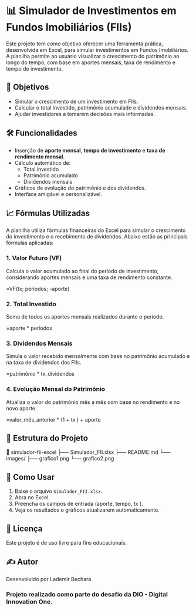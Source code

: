 # 📊 Simulador de Investimentos em Fundos Imobiliários (FIIs)

Este projeto tem como objetivo oferecer uma ferramenta prática, desenvolvida em Excel, para simular investimentos em Fundos Imobiliários. A planilha permite ao usuário visualizar o crescimento do patrimônio ao longo do tempo, com base em aportes mensais, taxa de rendimento e tempo de investimento.

## 🧠 Objetivos

- Simular o crescimento de um investimento em FIIs.
- Calcular o total investido, patrimônio acumulado e dividendos mensais.
- Ajudar investidores a tomarem decisões mais informadas.

## 🛠️ Funcionalidades

- Inserção de **aporte mensal**, **tempo de investimento** e **taxa de rendimento mensal**.
- Cálculo automático de:
  - Total investido
  - Patrimônio acumulado
  - Dividendos mensais
- Gráficos de evolução do patrimônio e dos dividendos.
- Interface amigável e personalizável.

## 📈 Fórmulas Utilizadas

A planilha utiliza fórmulas financeiras do Excel para simular o crescimento do investimento e o recebimento de dividendos. Abaixo estão as principais fórmulas aplicadas:

### 1. Valor Futuro (VF)
Calcula o valor acumulado ao final do período de investimento, considerando aportes mensais e uma taxa de rendimento constante.

=VF(tx; períodos; -aporte)

### 2. Total Investido
Soma de todos os aportes mensais realizados durante o período.

=aporte * períodos

### 3. Dividendos Mensais
Simula o valor recebido mensalmente com base no patrimônio acumulado e na taxa de dividendos dos FIIs.

=patrimônio * tx_dividendos

### 4. Evolução Mensal do Patrimônio
Atualiza o valor do patrimônio mês a mês com base no rendimento e no novo aporte.

=valor_mês_anterior * (1 + tx )  + aporte

## 📂 Estrutura do Projeto

📁 simulador-fii-excel
├── Simulador_FII.xlsx
├── README.md
└── images/
    ├── grafico1.png
    └── grafico2.png

## 🚀 Como Usar

1. Baixe o arquivo `Simulador_FII.xlsx`.
2. Abra no Excel.
3. Preencha os campos de entrada (aporte, tempo, tx ).
4. Veja os resultados e gráficos atualizarem automaticamente.

## 🧾 Licença

Este projeto é de uso livre para fins educacionais.

## ✍️ Autor

Desenvolvido por Lademir Bechara
 ### Projeto realizado como parte do desafio da DIO - Digital Innovation One.

